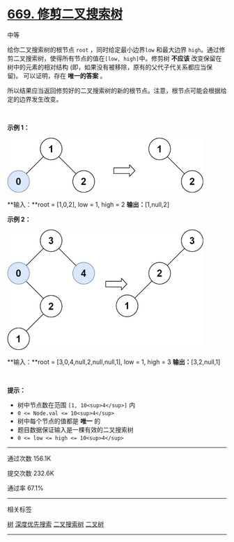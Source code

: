 # [669\. 修剪二叉搜索树](https://leetcode.cn/problems/trim-a-binary-search-tree/)

中等

给你二叉搜索树的根节点 `root` ，同时给定最小边界`low` 和最大边界 `high`。通过修剪二叉搜索树，使得所有节点的值在`[low, high]`中。修剪树 **不应该** 改变保留在树中的元素的相对结构 (即，如果没有被移除，原有的父代子代关系都应当保留)。 可以证明，存在 **唯一的答案** 。

所以结果应当返回修剪好的二叉搜索树的新的根节点。注意，根节点可能会根据给定的边界发生改变。

&nbsp;

**示例 1：**

<img width="450" height="126" src="669_1.png"/>

**输入：**root = \[1,0,2\], low = 1, high = 2
**输出：**\[1,null,2\]

**示例 2：**

<img width="450" height="277" src="669_2.png"/>

**输入：**root = \[3,0,4,null,2,null,null,1\], low = 1, high = 3
**输出：**\[3,2,null,1\]

&nbsp;

**提示：**

- 树中节点数在范围 `[1, 10<sup>4</sup>]` 内
- `0 <= Node.val <= 10<sup>4</sup>`
- 树中每个节点的值都是 **唯一** 的
- 题目数据保证输入是一棵有效的二叉搜索树
- `0 <= low <= high <= 10<sup>4</sup>`

* * *

通过次数 156.1K

提交次数 232.6K

通过率 67.1%

* * *

相关标签

[树](https://leetcode.cn/tag/tree/)
[深度优先搜索](https://leetcode.cn/tag/depth-first-search/)
[二叉搜索树](https://leetcode.cn/tag/binary-search-tree/)
[二叉树](https://leetcode.cn/tag/binary-tree/)

* * *